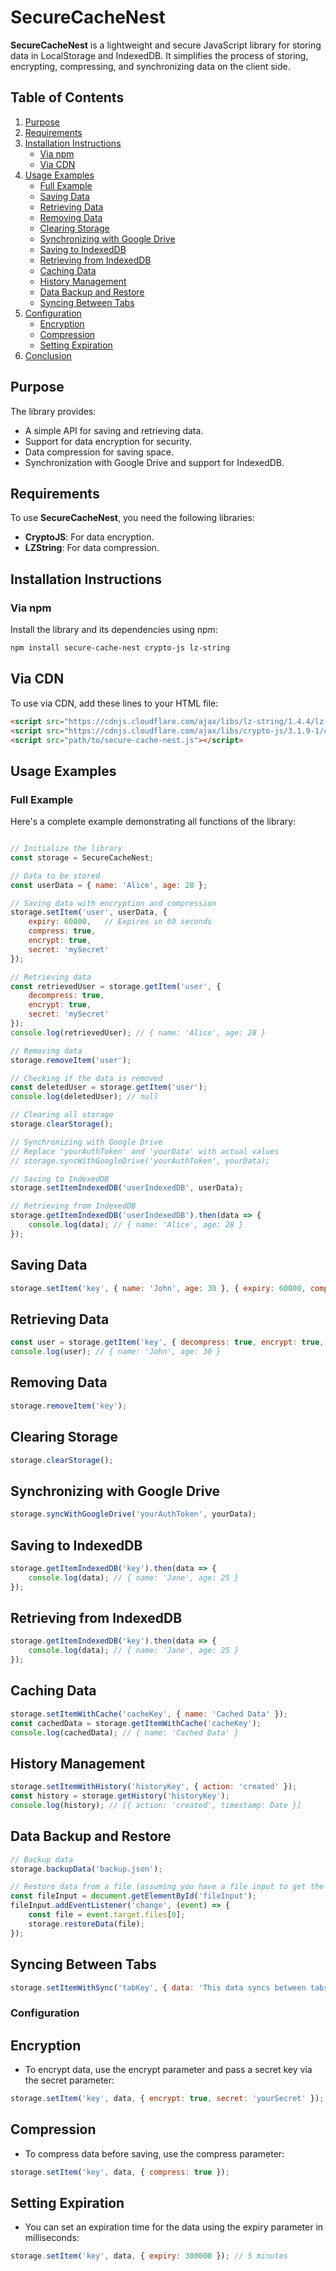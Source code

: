 # SecureCacheNest

**SecureCacheNest** is a lightweight and secure JavaScript library for storing data in LocalStorage and IndexedDB. It simplifies the process of storing, encrypting, compressing, and synchronizing data on the client side.

## Table of Contents

1. [Purpose](#purpose)
2. [Requirements](#requirements)
3. [Installation Instructions](#installation-instructions)
   - [Via npm](#via-npm)
   - [Via CDN](#via-cdn)
4. [Usage Examples](#usage-examples)
   - [Full Example](#full-example)
   - [Saving Data](#saving-data)
   - [Retrieving Data](#retrieving-data)
   - [Removing Data](#removing-data)
   - [Clearing Storage](#clearing-storage)
   - [Synchronizing with Google Drive](#synchronizing-with-google-drive)
   - [Saving to IndexedDB](#saving-to-indexeddb)
   - [Retrieving from IndexedDB](#retrieving-from-indexeddb)
   - [Caching Data](#caching-data)
   - [History Management](#history-management)
   - [Data Backup and Restore](#data-backup-and-restore)
   - [Syncing Between Tabs](#syncing-between-tabs)
5. [Configuration](#configuration)
   - [Encryption](#encryption)
   - [Compression](#compression)
   - [Setting Expiration](#setting-expiration)
6. [Conclusion](#conclusion)

## Purpose

The library provides:
- A simple API for saving and retrieving data.
- Support for data encryption for security.
- Data compression for saving space.
- Synchronization with Google Drive and support for IndexedDB.

## Requirements

To use **SecureCacheNest**, you need the following libraries:

- **CryptoJS**: For data encryption.
- **LZString**: For data compression.

## Installation Instructions

### Via npm

Install the library and its dependencies using npm:

```bash
npm install secure-cache-nest crypto-js lz-string
```

## Via CDN
To use via CDN, add these lines to your HTML file:
```html
<script src="https://cdnjs.cloudflare.com/ajax/libs/lz-string/1.4.4/lz-string.min.js"></script>
<script src="https://cdnjs.cloudflare.com/ajax/libs/crypto-js/3.1.9-1/crypto-js.js"></script>
<script src="path/to/secure-cache-nest.js"></script>
```
 
## Usage Examples

### Full Example
Here's a complete example demonstrating all functions of the library:

```javascript

// Initialize the library
const storage = SecureCacheNest;

// Data to be stored
const userData = { name: 'Alice', age: 28 };

// Saving data with encryption and compression
storage.setItem('user', userData, { 
    expiry: 60000,   // Expires in 60 seconds
    compress: true, 
    encrypt: true, 
    secret: 'mySecret' 
});

// Retrieving data
const retrievedUser = storage.getItem('user', { 
    decompress: true, 
    encrypt: true, 
    secret: 'mySecret' 
});
console.log(retrievedUser); // { name: 'Alice', age: 28 }

// Removing data
storage.removeItem('user');

// Checking if the data is removed
const deletedUser = storage.getItem('user');
console.log(deletedUser); // null

// Clearing all storage
storage.clearStorage();

// Synchronizing with Google Drive
// Replace 'yourAuthToken' and 'yourData' with actual values
// storage.syncWithGoogleDrive('yourAuthToken', yourData);

// Saving to IndexedDB
storage.setItemIndexedDB('userIndexedDB', userData);

// Retrieving from IndexedDB
storage.getItemIndexedDB('userIndexedDB').then(data => {
    console.log(data); // { name: 'Alice', age: 28 }
});

```
## Saving Data
```JavaScript
storage.setItem('key', { name: 'John', age: 30 }, { expiry: 60000, compress: true, encrypt: true, secret: 'mySecret' });
```
## Retrieving Data
```javascript
const user = storage.getItem('key', { decompress: true, encrypt: true, secret: 'mySecret' });
console.log(user); // { name: 'John', age: 30 }

```
## Removing Data
```javascript
storage.removeItem('key');

```
## Clearing Storage
```javascript
storage.clearStorage();

```
## Synchronizing with Google Drive
```javascript
storage.syncWithGoogleDrive('yourAuthToken', yourData);

```
## Saving to IndexedDB
```javascript
storage.getItemIndexedDB('key').then(data => {
    console.log(data); // { name: 'Jane', age: 25 }
});

```
## Retrieving from IndexedDB
```javascript
storage.getItemIndexedDB('key').then(data => {
    console.log(data); // { name: 'Jane', age: 25 }
});

```
## Caching Data
```javascript
storage.setItemWithCache('cacheKey', { name: 'Cached Data' });
const cachedData = storage.getItemWithCache('cacheKey');
console.log(cachedData); // { name: 'Cached Data' }

```

## History Management
```javascript
storage.setItemWithHistory('historyKey', { action: 'created' });
const history = storage.getHistory('historyKey');
console.log(history); // [{ action: 'created', timestamp: Date }]

```

## Data Backup and Restore
```javascript
// Backup data
storage.backupData('backup.json');

// Restore data from a file (assuming you have a file input to get the file)
const fileInput = document.getElementById('fileInput');
fileInput.addEventListener('change', (event) => {
    const file = event.target.files[0];
    storage.restoreData(file);
});

```

## Syncing Between Tabs
```javascript
storage.setItemWithSync('tabKey', { data: 'This data syncs between tabs.' });

```

### Configuration

## Encryption

- To encrypt data, use the encrypt parameter and pass a secret key via the secret parameter:
```Javascript
storage.setItem('key', data, { encrypt: true, secret: 'yourSecret' });
```
## Compression
- To compress data before saving, use the compress parameter:
```Javascript
storage.setItem('key', data, { compress: true });

```
## Setting Expiration
- You can set an expiration time for the data using the expiry parameter in milliseconds:
```Javascript
storage.setItem('key', data, { expiry: 300000 }); // 5 minutes

```
